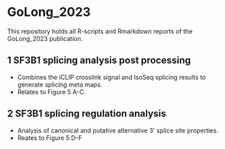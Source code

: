# GoLong_2023

This repository holds all R-scripts and Rmarkdown reports of the GoLong_2023 publication. 

## 1 SF3B1 splicing analysis post processing

* Combines the iCLIP crosslink signal and IsoSeq splicing results to generate splicing meta maps.
* Relates to Figure 5 A-C.

## 2 SF3B1 splicing regulation analysis

* Analysis of canonical and putative alternative 3' splice site properties.
* Reates to Figure 5 D-F
